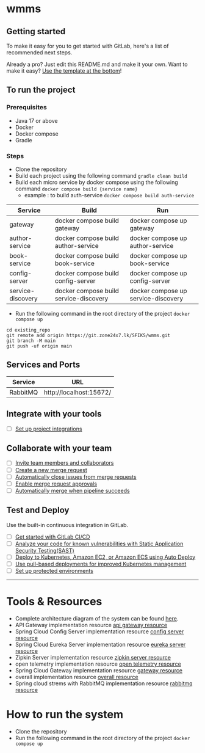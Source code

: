 # wmms



## Getting started

To make it easy for you to get started with GitLab, here's a list of recommended next steps.

Already a pro? Just edit this README.md and make it your own. Want to make it easy? [Use the template at the bottom](#editing-this-readme)!

## To run the project
### Prerequisites
- Java 17 or above
- Docker
- Docker compose
- Gradle
### Steps
- Clone the repository
- Build each project using the following command
```gradle clean build```
- Build each micro service by docker compose using the following command
```docker compose build {service name}```
  - example : to build auth-service
```docker compose build auth-service```

| Service           | Build                                  | Run                                 |
|-------------------|----------------------------------------|-------------------------------------|
| gateway           | docker compose build gateway           | docker compose up gateway           |
| author-service    | docker compose build author-service    | docker compose up author-service    |
| book-service      | docker compose build book-service      | docker compose up book-service      |
| config-server     | docker compose build config-server     | docker compose up config-server     |
| service-discovery | docker compose build service-discovery | docker compose up service-discovery |

- Run the following command in the root directory of the project
```docker compose up```
```
cd existing_repo
git remote add origin https://git.zone24x7.lk/SFIKS/wmms.git
git branch -M main
git push -uf origin main
```
## Services and Ports
| Service           | URL                                    |
|-------------------|----------------------------------------|
| RabbitMQ          | http://localhost:15672/                |
## Integrate with your tools

- [ ] [Set up project integrations](https://git.zone24x7.lk/SFIKS/wmms/-/settings/integrations)

## Collaborate with your team

- [ ] [Invite team members and collaborators](https://docs.gitlab.com/ee/user/project/members/)
- [ ] [Create a new merge request](https://docs.gitlab.com/ee/user/project/merge_requests/creating_merge_requests.html)
- [ ] [Automatically close issues from merge requests](https://docs.gitlab.com/ee/user/project/issues/managing_issues.html#closing-issues-automatically)
- [ ] [Enable merge request approvals](https://docs.gitlab.com/ee/user/project/merge_requests/approvals/)
- [ ] [Automatically merge when pipeline succeeds](https://docs.gitlab.com/ee/user/project/merge_requests/merge_when_pipeline_succeeds.html)

## Test and Deploy

Use the built-in continuous integration in GitLab.

- [ ] [Get started with GitLab CI/CD](https://docs.gitlab.com/ee/ci/quick_start/index.html)
- [ ] [Analyze your code for known vulnerabilities with Static Application Security Testing(SAST)](https://docs.gitlab.com/ee/user/application_security/sast/)
- [ ] [Deploy to Kubernetes, Amazon EC2, or Amazon ECS using Auto Deploy](https://docs.gitlab.com/ee/topics/autodevops/requirements.html)
- [ ] [Use pull-based deployments for improved Kubernetes management](https://docs.gitlab.com/ee/user/clusters/agent/)
- [ ] [Set up protected environments](https://docs.gitlab.com/ee/ci/environments/protected_environments.html)

***

# Tools & Resources
- Complete architecture diagram of the system can be found [here](https://app.diagrams.net/#G1eFr_q_jVQSYunKLsVoyEItZl7E0PJxvG#%7B%22pageId%22%3A%22XUmDpPqW0UtqAgkQeeMO%22%7D).
- API Gateway implementation resource [api gateway resource](https://www.javaguides.net/2022/10/spring-boot-microservices-spring-cloud-api-gateway.html)
- Spring Cloud Config Server implementation resource [config server resource](https://www.javaguides.net/2022/10/spring-boot-microservices-spring-cloud-config-server.html)
- Spring Cloud Eureka Server implementation resource [eureka server resource](https://www.javaguides.net/2022/10/spring-boot-microservices-spring-cloud-eureka-server.html)
- Zipkin Server implementation resource [zipkin server resource](https://www.javaguides.net/2022/10/spring-boot-microservices-spring-cloud-zipkin-server.html)
- open telemetry implementation resource [open telemetry resource](https://www.javaguides.net/2022/10/spring-boot-microservices-spring-cloud-opentelemetry.html)
- Spring Cloud Gateway implementation resource [gateway resource](https://www.javaguides.net/2022/10/spring-boot-microservices-spring-cloud-gateway.html)
- overall implementation resource [overall resource](https://piotrminkowski.com/2023/03/13/microservices-with-spring-boot-3-and-spring-cloud/)
- Spring cloud strems with RabbitMQ implementation resource [rabbitmq resource](https://medium.com/javarevisited/event-driven-microservices-with-spring-cloud-stream-and-rabbitmq-add4166fe223)
# How to run the system
- Clone the repository
- Run the following command in the root directory of the project
```docker compose up```